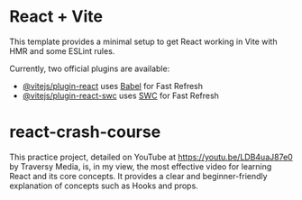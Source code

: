 # React + Vite

This template provides a minimal setup to get React working in Vite with HMR and some ESLint rules.

Currently, two official plugins are available:

- [@vitejs/plugin-react](https://github.com/vitejs/vite-plugin-react/blob/main/packages/plugin-react/README.md) uses [Babel](https://babeljs.io/) for Fast Refresh
- [@vitejs/plugin-react-swc](https://github.com/vitejs/vite-plugin-react-swc) uses [SWC](https://swc.rs/) for Fast Refresh
# react-crash-course


This practice project, detailed on YouTube at https://youtu.be/LDB4uaJ87e0 by Traversy Media, is, in my view, the most effective video for learning React and its core concepts. It provides a clear and beginner-friendly explanation of concepts such as Hooks and props. 
